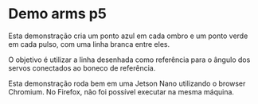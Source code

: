 # Demo arms p5

Esta demonstração cria um ponto azul em cada ombro e um ponto verde em cada pulso, com uma linha branca entre eles.

O objetivo é utilizar a linha desenhada como referência para o ângulo dos servos conectados ao boneco de referência.

Esta demonstração roda bem em uma Jetson Nano utilizando o browser Chromium. No Firefox, não foi possível executar na mesma máquina.
